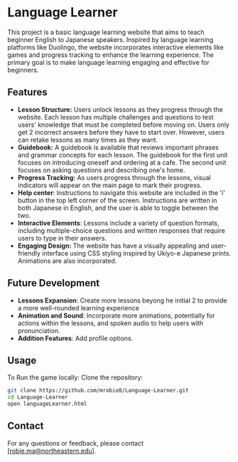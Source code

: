 # Language Learner
This project is a basic language learning website that aims to teach beginner English to Japanese speakers. Inspired by language learning platforms like Duolingo, the website incorporates interactive elements like games and progress tracking to enhance the learning experience. The primary goal is to make language learning engaging and effective for beginners. 

## Features
*   **Lesson Structure:** Users unlock lessons as they progress through the website. Each lesson has multiple challenges and questions to test users' knowledge that must be completed before moving on. Users only get 2 incorrect answers before they have to start over. However, users can retake lessons as many times as they want.
*   **Guidebook:** A guidebook is available that reviews important phrases and grammar concepts for each lesson. The guidebook for the first unit focuses on introducing oneself and ordering at a cafe. The second unit focuses on asking questions and describing one's home.
*   **Progress Tracking:** As users progress through the lessons, visual indicators will appear on the main page to mark their progress.
*   **Help center**: Instructions to navigate this website are included in the 'i' button in the top left corner of the screen. Instructions are written in both Japanese in English, and the user is able to toggle between the two. 
*   **Interactive Elements**: Lessons include a variety of question formats, including multiple-choice questions and written responses that require users to type in their answers. 
*   **Engaging Design:** The website has have a visually appealing and user-friendly interface using CSS styling inspired by Ukiyo-e Japanese prints. Animations are also incorporated.

## Future Development
*   **Lessons Expansion**: Create more lessons beyong he initial 2 to provide a more well-rounded learning experience
*   **Animation and Sound**: Incorporate more animations, potentially for actions within the lessons, and spoken audio to help users with pronunciation.
*   **Addition Features**: Add profile options.

## Usage
To Run the game locally:
Clone the repository:
```sh
git clone https://github.com/mrobie8/Language-Learner.git
cd Language-Learner
open languageLearner.html
```

## Contact
For any questions or feedback, please contact \[robie.ma@northeastern.edu].
   
   
